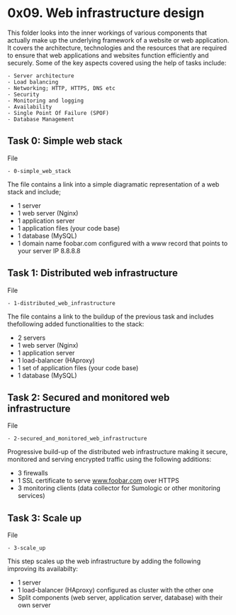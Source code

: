 # 0x09. Web infrastructure design

This folder looks into the inner workings of various components that actually make up the underlying framework of a website or web application. It covers the architecture, technologies and the resources that are required to ensure that web applications and websites function efficiently and securely. Some of the key aspects covered using the help of tasks include:

	- Server architecture
	- Load balancing
	- Networking; HTTP, HTTPS, DNS etc
	- Security
	- Monitoring and logging
	- Availability
	- Single Point Of Failure (SPOF)
	- Database Management


## Task 0: Simple web stack

File

	- 0-simple_web_stack
The file contains a link into a simple diagramatic representation of a web stack and include;

* 1 server
* 1 web server (Nginx)
* 1 application server
* 1 application files (your code base)
* 1 database (MySQL)
* 1 domain name foobar.com configured with a www record that points to your server IP 8.8.8.8



## Task 1: Distributed web infrastructure

File

	- 1-distributed_web_infrastructure
The file contains a link to the buildup of the previous task and includes thefollowing added functionalities to the stack:

* 2 servers
* 1 web server (Nginx)
* 1 application server
* 1 load-balancer (HAproxy)
* 1 set of application files (your code base)
* 1 database (MySQL)



## Task 2: Secured and monitored web infrastructure

File

	- 2-secured_and_monitored_web_infrastructure
Progressive build-up of the distributed web infrastructure making it secure, monitored and serving encrypted traffic using the following additions:

* 3 firewalls
* 1 SSL certificate to serve www.foobar.com over HTTPS
* 3 monitoring clients (data collector for Sumologic or other monitoring services)



## Task 3: Scale up

File

	- 3-scale_up
This step scales up the web infrastructure by adding the following improving its availabilty:

* 1 server
* 1 load-balancer (HAproxy) configured as cluster with the other one
* Split components (web server, application server, database) with their own server

